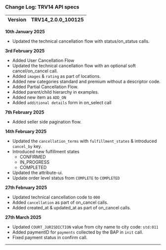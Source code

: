 ### Change Log:  TRV14 API specs

| Version | TRV14_2.0.0_100125 |
| :------ | :----------------- |

****10th January 2025****

- Updated the technical cancellation flow with status/on_status calls.

****3rd February 2025****

- Added User Cancellation Flow
- Updated the technical cancellation flow with an optional soft cancel/on_cancel call.
- Added `images` & `rating` as part of locations.
- Added new categories standard and premium without a descriptor code.
- Added Partial Cancellation Flow.
- Added parent/child hierarchy in examples.
- Added new item as `ADD_ON`
- Added `additional details` form in on_select call

****7th February 2025****

- Added seller side pagination flow.

****14th February 2025****

- Updated the `cancellation_terms` with `fulfillment_states` & introduced `cancel_by` key.
- Introduced new fulfillment states
  - CONFIRMED
  - IN_PROGRESS
  - COMPLETED
- Updated the attribute-ui.
- Update order level status from `COMPLETE` to `COMPLETED`

****27th February 2025****
- Updated technical cancellation code to `000`
- Added `cancellation` as part of on_cancel calls.
- Added created_at & updated_at as part of on_cancel calls.

****27th March 2025****
 - Updated `COURT_JURISDICTION` value from city name to city code: `std:011`
 - Added paymentID for `payments` collected by the BAP in `init` call.
 - Fixed payment status in confirm call.


  ----------------------------
